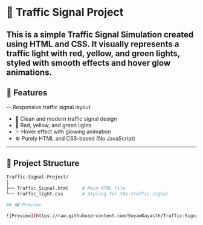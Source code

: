 # 🚦 Traffic Signal Project
This is a simple Traffic Signal Simulation created using HTML and CSS. It visually represents a traffic light with red, yellow, and green lights, styled with smooth effects and hover glow animations.
---

## 📌 Features
--  Responsive traffic signal layout
- 🎨 Clean and modern traffic signal design
- 🌈 Red, yellow, and green lights
- ✨ Hover effect with glowing animation
- ⚙️ Purely HTML and CSS-based (No JavaScript)

---

## 📁 Project Structure

```bash
Traffic-Signal-Project/
│
├── Traffic_Signal.html     # Main HTML file
└── traffic_light.css       # Styling for the traffic signal

## 🖼️ Preview

![Preview](https://raw.githubusercontent.com/SoyamKayasth/Traffic-Signal-Project/3b32ea3881e04e6d25d169a41a75879494ccdbe6/preview.png)
